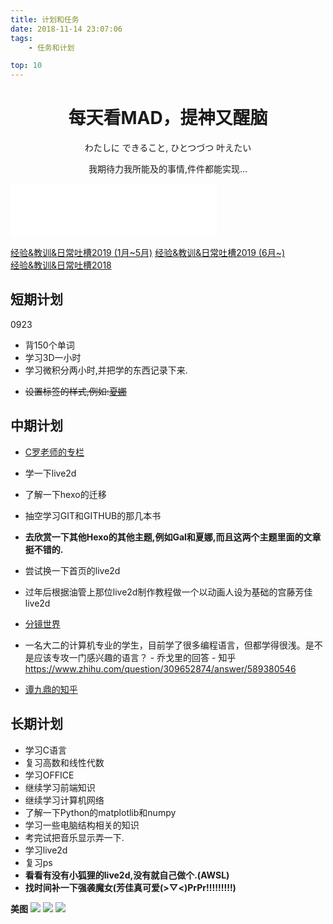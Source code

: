 ```yaml
---
title: 计划和任务
date: 2018-11-14 23:07:06
tags:
	- 任务和计划

top: 10
---
```


<h1 align="center">每天看MAD，提神又醒脑</h1>
<p align="center">わたしに できること, ひとつづつ 叶えたい</p>
<p align="center">我期待力我所能及的事情,件件都能实现...</p>
<iframe frameborder="no" border="0" marginwidth="0" marginheight="0" width=330 height=86 src="//music.163.com/outchain/player?type=2&id=22678955&auto=0&height=66"></iframe>

[经验&教训&日常吐槽2019 (1月~5月)](http://lainundalice.com/2019/01/09/%E7%BB%8F%E9%AA%8C%E4%B8%8E%E6%95%99%E8%AE%AD2019/)
[经验&教训&日常吐槽2019 (6月~) ](http://lainundalice.com/2019/06/03/经验与教训2019（6月~）/)  
[经验&教训&日常吐槽2018](http://lainundalice.com/2018/11/22/%E7%BB%8F%E9%AA%8C%E4%B8%8E%E6%95%99%E8%AE%AD2018/)

## 短期计划

0923
* 背150个单词
* 学习3D一小时
* 学习微积分两小时,并把学的东西记录下来.

<!-- more -->

* ~~设置标签的样式,例如:[夏娜](https://blog.shanamaid.top/tags/)~~

## 中期计划
* [C罗老师的专栏](https://zhuanlan.zhihu.com/CRomputer)
* 学一下live2d

* 了解一下hexo的迁移
* 抽空学习GIT和GITHUB的那几本书
* **去欣赏一下其他Hexo的其他主题,例如Gal和夏娜,而且这两个主题里面的文章挺不错的.**
* 尝试换一下首页的live2d
* 过年后根据油管上那位live2d制作教程做一个以动画人设为基础的宫藤芳佳live2d
* [分镜世界](https://www.storyboardworld.com)
* 一名大二的计算机专业的学生，目前学了很多编程语言，但都学得很浅。是不是应该专攻一门感兴趣的语言？ - 乔戈里的回答 - 知乎
https://www.zhihu.com/question/309652874/answer/589380546
* [谭九鼎的知乎](https://www.zhihu.com/people/tan-jiu-ding/activities)



## 长期计划

* 学习C语言
* 复习高数和线性代数
* 学习OFFICE
* 继续学习前端知识
* 继续学习计算机网络
* 了解一下Python的matplotlib和numpy
* 学习一些电脑结构相关的知识
* 考完试把音乐显示弄一下.
* 学习live2d
* 复习ps
* **看看有没有小狐狸的live2d,没有就自己做个.(AWSL)**
* **找时间补一下强袭魔女(芳佳真可爱(>▽<)PrPr!!!!!!!!!)**


**美图**
![](http://lainundalice.oss-cn-beijing.aliyuncs.com/19-1-13/18748444.jpg)
![](https://desk-fd.zol-img.com.cn/t_s960x600c5/g5/M00/02/04/ChMkJlbKyBaILrb8AAi8uO6dmhoAALH9ADZkZQACLzQ969.jpg)
![](https://images6.alphacoders.com/558/thumb-1920-558010.jpg)

